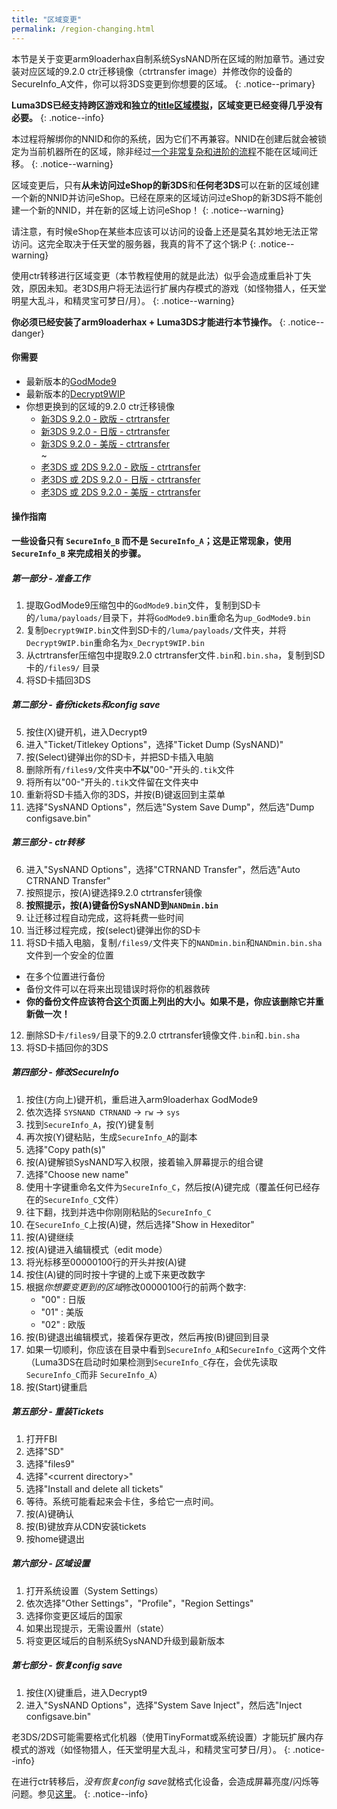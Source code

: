 ```yaml
---
title: "区域变更"
permalink: /region-changing.html
---
```


本节是关于变更arm9loaderhax自制系统SysNAND所在区域的附加章节。通过安装对应区域的9.2.0 ctr迁移镜像（ctrtransfer image）并修改你的设备的SecureInfo_A文件，你可以将3DS变更到你想要的区域。
{: .notice--primary}

**Luma3DS已经支持跨区游戏和独立的[title区域模拟](https://github.com/AuroraWright/Luma3DS/wiki/Options-and-usage)，区域变更已经变得几乎没有必要。**
{: .notice--info}

本过程将解绑你的NNID和你的系统，因为它们不再兼容。NNID在创建后就会被锁定为当前机器所在的区域，除非经过[一个非常复杂和进阶的流程](https://gist.githubusercontent.com/yifanlu/e80db121d38aceb8cca0e03cefd5853b/raw/3c4dd89869156ca0f945a2791e699acfdb32b510/gistfile1.txt)不能在区域间迁移。
{: .notice--warning}

区域变更后，只有**从未访问过eShop的新3DS**和**任何老3DS**可以在新的区域创建一个新的NNID并访问eShop。已经在原来的区域访问过eShop的新3DS将不能创建一个新的NNID，并在新的区域上访问eShop！
{: .notice--warning}

请注意，有时候eShop在某些本应该可以访问的设备上还是莫名其妙地无法正常访问。这完全取决于任天堂的服务器，我真的背不了这个锅:P
{: .notice--warning}

使用ctr转移进行区域变更（本节教程使用的就是此法）似乎会造成重启补丁失效，原因未知。老3DS用户将无法运行扩展内存模式的游戏（如怪物猎人，任天堂明星大乱斗，和精灵宝可梦日/月）。
{: .notice--warning}

**你必须已经安装了arm9loaderhax + Luma3DS才能进行本节操作。**
{: .notice--danger}

#### 你需要

* 最新版本的[GodMode9](https://github.com/d0k3/GodMode9/releases/)
* 最新版本的[Decrypt9WIP](https://github.com/d0k3/Decrypt9WIP/releases/latest)
* 你想更换到的区域的9.2.0 ctr迁移镜像     
  +    [新3DS 9.2.0 - 欧版 - ctrtransfer](magnet:?xt=urn:btih:fed7bfeec0e52b42a77467cfb6ffd3e9dd2d5a70&dn=9.2.0-20E%5Fctrtransfer%5Fn3ds.zip&tr=udp%3A%2F%2Ftracker.coppersurfer.tk%3A6969%2Fannounce&tr=udp%3A%2F%2Ftracker.opentrackr.org%3A1337%2Fannounce&tr=http%3A%2F%2Ftracker.opentrackr.org%3A1337%2Fannounce&tr=udp%3A%2F%2Fzer0day.ch%3A1337%2Fannounce&tr=udp%3A%2F%2Ftracker.leechers-paradise.org%3A6969%2Fannounce&tr=http%3A%2F%2Fexplodie.org%3A6969%2Fannounce&tr=udp%3A%2F%2Fexplodie.org%3A6969%2Fannounce&tr=udp%3A%2F%2F9.rarbg.com%3A2710%2Fannounce&tr=udp%3A%2F%2Fp4p.arenabg.com%3A1337%2Fannounce&tr=http%3A%2F%2Fp4p.arenabg.com%3A1337%2Fannounce&tr=udp%3A%2F%2Ftracker.aletorrenty.pl%3A2710%2Fannounce&tr=http%3A%2F%2Ftracker.aletorrenty.pl%3A2710%2Fannounce&tr=http%3A%2F%2Ftracker1.wasabii.com.tw%3A6969%2Fannounce&tr=http%3A%2F%2Ftracker.baravik.org%3A6970%2Fannounce&tr=http%3A%2F%2Ftracker.tfile.me%2Fannounce&tr=udp%3A%2F%2Ftorrent.gresille.org%3A80%2Fannounce&tr=http%3A%2F%2Ftorrent.gresille.org%2Fannounce&tr=udp%3A%2F%2Ftracker.yoshi210.com%3A6969%2Fannounce&tr=udp%3A%2F%2Ftracker.tiny-vps.com%3A6969%2Fannounce&tr=udp%3A%2F%2Ftracker.filetracker.pl%3A8089%2Fannounce)   
  +    [新3DS 9.2.0 - 日版 - ctrtransfer](magnet:?xt=urn:btih:b22d67fd02b3b0e30ac991e451db0f2d32e7beca&dn=9.2.0-20J%5Fctrtransfer%5Fn3ds.zip&tr=udp%3A%2F%2Ftracker.coppersurfer.tk%3A6969%2Fannounce&tr=udp%3A%2F%2Ftracker.opentrackr.org%3A1337%2Fannounce&tr=http%3A%2F%2Ftracker.opentrackr.org%3A1337%2Fannounce&tr=udp%3A%2F%2Fzer0day.ch%3A1337%2Fannounce&tr=udp%3A%2F%2Ftracker.leechers-paradise.org%3A6969%2Fannounce&tr=http%3A%2F%2Fexplodie.org%3A6969%2Fannounce&tr=udp%3A%2F%2Fexplodie.org%3A6969%2Fannounce&tr=udp%3A%2F%2F9.rarbg.com%3A2710%2Fannounce&tr=udp%3A%2F%2Fp4p.arenabg.com%3A1337%2Fannounce&tr=http%3A%2F%2Fp4p.arenabg.com%3A1337%2Fannounce&tr=udp%3A%2F%2Ftracker.aletorrenty.pl%3A2710%2Fannounce&tr=http%3A%2F%2Ftracker.aletorrenty.pl%3A2710%2Fannounce&tr=http%3A%2F%2Ftracker1.wasabii.com.tw%3A6969%2Fannounce&tr=http%3A%2F%2Ftracker.baravik.org%3A6970%2Fannounce&tr=http%3A%2F%2Ftracker.tfile.me%2Fannounce&tr=udp%3A%2F%2Ftorrent.gresille.org%3A80%2Fannounce&tr=http%3A%2F%2Ftorrent.gresille.org%2Fannounce&tr=udp%3A%2F%2Ftracker.yoshi210.com%3A6969%2Fannounce&tr=udp%3A%2F%2Ftracker.tiny-vps.com%3A6969%2Fannounce&tr=udp%3A%2F%2Ftracker.filetracker.pl%3A8089%2Fannounce)     
  +    [新3DS 9.2.0 - 美版 - ctrtransfer](magnet:?xt=urn:btih:985d47442dc470d1b9f908256bed041c63885f60&dn=9.2.0-20U%5Fctrtransfer%5Fn3ds.zip&tr=udp%3A%2F%2Ftracker.coppersurfer.tk%3A6969%2Fannounce&tr=udp%3A%2F%2Ftracker.opentrackr.org%3A1337%2Fannounce&tr=http%3A%2F%2Ftracker.opentrackr.org%3A1337%2Fannounce&tr=udp%3A%2F%2Fzer0day.ch%3A1337%2Fannounce&tr=udp%3A%2F%2Ftracker.leechers-paradise.org%3A6969%2Fannounce&tr=http%3A%2F%2Fexplodie.org%3A6969%2Fannounce&tr=udp%3A%2F%2Fexplodie.org%3A6969%2Fannounce&tr=udp%3A%2F%2F9.rarbg.com%3A2710%2Fannounce&tr=udp%3A%2F%2Fp4p.arenabg.com%3A1337%2Fannounce&tr=http%3A%2F%2Fp4p.arenabg.com%3A1337%2Fannounce&tr=udp%3A%2F%2Ftracker.aletorrenty.pl%3A2710%2Fannounce&tr=http%3A%2F%2Ftracker.aletorrenty.pl%3A2710%2Fannounce&tr=http%3A%2F%2Ftracker1.wasabii.com.tw%3A6969%2Fannounce&tr=http%3A%2F%2Ftracker.baravik.org%3A6970%2Fannounce&tr=http%3A%2F%2Ftracker.tfile.me%2Fannounce&tr=udp%3A%2F%2Ftorrent.gresille.org%3A80%2Fannounce&tr=http%3A%2F%2Ftorrent.gresille.org%2Fannounce&tr=udp%3A%2F%2Ftracker.yoshi210.com%3A6969%2Fannounce&tr=udp%3A%2F%2Ftracker.tiny-vps.com%3A6969%2Fannounce&tr=udp%3A%2F%2Ftracker.filetracker.pl%3A8089%2Fannounce)    
~
  +    [老3DS 或 2DS 9.2.0 - 欧版 - ctrtransfer](magnet:?xt=urn:btih:8d6142313971b08f92257e7fb1c1d5689e34ed78&dn=9.2.0-20E%5Fctrtransfer%5Fo3ds.zip&tr=udp%3A%2F%2Ftracker.coppersurfer.tk%3A6969%2Fannounce&tr=udp%3A%2F%2Ftracker.opentrackr.org%3A1337%2Fannounce&tr=http%3A%2F%2Ftracker.opentrackr.org%3A1337%2Fannounce&tr=udp%3A%2F%2Fzer0day.ch%3A1337%2Fannounce&tr=udp%3A%2F%2Ftracker.leechers-paradise.org%3A6969%2Fannounce&tr=http%3A%2F%2Fexplodie.org%3A6969%2Fannounce&tr=udp%3A%2F%2Fexplodie.org%3A6969%2Fannounce&tr=udp%3A%2F%2F9.rarbg.com%3A2710%2Fannounce&tr=udp%3A%2F%2Fp4p.arenabg.com%3A1337%2Fannounce&tr=http%3A%2F%2Fp4p.arenabg.com%3A1337%2Fannounce&tr=udp%3A%2F%2Ftracker.aletorrenty.pl%3A2710%2Fannounce&tr=http%3A%2F%2Ftracker.aletorrenty.pl%3A2710%2Fannounce&tr=http%3A%2F%2Ftracker1.wasabii.com.tw%3A6969%2Fannounce&tr=http%3A%2F%2Ftracker.baravik.org%3A6970%2Fannounce&tr=http%3A%2F%2Ftracker.tfile.me%2Fannounce&tr=udp%3A%2F%2Ftorrent.gresille.org%3A80%2Fannounce&tr=http%3A%2F%2Ftorrent.gresille.org%2Fannounce&tr=udp%3A%2F%2Ftracker.yoshi210.com%3A6969%2Fannounce&tr=udp%3A%2F%2Ftracker.tiny-vps.com%3A6969%2Fannounce&tr=udp%3A%2F%2Ftracker.filetracker.pl%3A8089%2Fannounce)     
  +    [老3DS 或 2DS 9.2.0 - 日版 - ctrtransfer](magnet:?xt=urn:btih:24ad2b85e67013ef1f91178dca7ad2e40663b9b2&dn=9.2.0-20J%5Fctrtransfer%5Fo3ds.zip&tr=udp%3A%2F%2Ftracker.coppersurfer.tk%3A6969%2Fannounce&tr=udp%3A%2F%2Ftracker.opentrackr.org%3A1337%2Fannounce&tr=http%3A%2F%2Ftracker.opentrackr.org%3A1337%2Fannounce&tr=udp%3A%2F%2Fzer0day.ch%3A1337%2Fannounce&tr=udp%3A%2F%2Ftracker.leechers-paradise.org%3A6969%2Fannounce&tr=http%3A%2F%2Fexplodie.org%3A6969%2Fannounce&tr=udp%3A%2F%2Fexplodie.org%3A6969%2Fannounce&tr=udp%3A%2F%2F9.rarbg.com%3A2710%2Fannounce&tr=udp%3A%2F%2Fp4p.arenabg.com%3A1337%2Fannounce&tr=http%3A%2F%2Fp4p.arenabg.com%3A1337%2Fannounce&tr=udp%3A%2F%2Ftracker.aletorrenty.pl%3A2710%2Fannounce&tr=http%3A%2F%2Ftracker.aletorrenty.pl%3A2710%2Fannounce&tr=http%3A%2F%2Ftracker1.wasabii.com.tw%3A6969%2Fannounce&tr=http%3A%2F%2Ftracker.baravik.org%3A6970%2Fannounce&tr=http%3A%2F%2Ftracker.tfile.me%2Fannounce&tr=udp%3A%2F%2Ftorrent.gresille.org%3A80%2Fannounce&tr=http%3A%2F%2Ftorrent.gresille.org%2Fannounce&tr=udp%3A%2F%2Ftracker.yoshi210.com%3A6969%2Fannounce&tr=udp%3A%2F%2Ftracker.tiny-vps.com%3A6969%2Fannounce&tr=udp%3A%2F%2Ftracker.filetracker.pl%3A8089%2Fannounce)     
  +    [老3DS 或 2DS 9.2.0 - 美版 - ctrtransfer](magnet:?xt=urn:btih:1dc79a2a0babb45497961888f369423a93135e2b&dn=9.2.0-20U%5Fctrtransfer%5Fo3ds.zip&tr=udp%3A%2F%2Ftracker.coppersurfer.tk%3A6969%2Fannounce&tr=udp%3A%2F%2Ftracker.opentrackr.org%3A1337%2Fannounce&tr=http%3A%2F%2Ftracker.opentrackr.org%3A1337%2Fannounce&tr=udp%3A%2F%2Fzer0day.ch%3A1337%2Fannounce&tr=udp%3A%2F%2Ftracker.leechers-paradise.org%3A6969%2Fannounce&tr=http%3A%2F%2Fexplodie.org%3A6969%2Fannounce&tr=udp%3A%2F%2Fexplodie.org%3A6969%2Fannounce&tr=udp%3A%2F%2F9.rarbg.com%3A2710%2Fannounce&tr=udp%3A%2F%2Fp4p.arenabg.com%3A1337%2Fannounce&tr=http%3A%2F%2Fp4p.arenabg.com%3A1337%2Fannounce&tr=udp%3A%2F%2Ftracker.aletorrenty.pl%3A2710%2Fannounce&tr=http%3A%2F%2Ftracker.aletorrenty.pl%3A2710%2Fannounce&tr=http%3A%2F%2Ftracker1.wasabii.com.tw%3A6969%2Fannounce&tr=http%3A%2F%2Ftracker.baravik.org%3A6970%2Fannounce&tr=http%3A%2F%2Ftracker.tfile.me%2Fannounce&tr=udp%3A%2F%2Ftorrent.gresille.org%3A80%2Fannounce&tr=http%3A%2F%2Ftorrent.gresille.org%2Fannounce&tr=udp%3A%2F%2Ftracker.yoshi210.com%3A6969%2Fannounce&tr=udp%3A%2F%2Ftracker.tiny-vps.com%3A6969%2Fannounce&tr=udp%3A%2F%2Ftracker.filetracker.pl%3A8089%2Fannounce)

#### 操作指南

**一些设备只有 `SecureInfo_B` 而不是 `SecureInfo_A`；这是正常现象，使用`SecureInfo_B` 来完成相关的步骤。**    

##### 第一部分 - 准备工作

1. 提取GodMode9压缩包中的`GodMode9.bin`文件，复制到SD卡的`/luma/payloads/`目录下，并将`GodMode9.bin`重命名为`up_GodMode9.bin`
2. 复制`Decrypt9WIP.bin`文件到SD卡的`/luma/payloads/`文件夹，并将`Decrypt9WIP.bin`重命名为`x_Decrypt9WIP.bin`
3. 从ctrtransfer压缩包中提取9.2.0 ctrtransfer文件`.bin`和`.bin.sha`，复制到SD卡的`/files9/` 目录
4. 将SD卡插回3DS

##### 第二部分 - 备份tickets和config save

5. 按住(X)键开机，进入Decrypt9
6. 进入"Ticket/Titlekey Options"，选择"Ticket Dump (SysNAND)"
7. 按(Select)键弹出你的SD卡，并把SD卡插入电脑
8. 删除所有`/files9/`文件夹中**不以**"00-"开头的`.tik`文件
9. 将所有以"00-"开头的`.tik`文件留在文件夹中
10. 重新将SD卡插入你的3DS，并按(B)键返回到主菜单
11. 选择"SysNAND Options"，然后选"System Save Dump"，然后选"Dump configsave.bin"

##### 第三部分 - ctr转移

6. 进入"SysNAND Options"，选择"CTRNAND Transfer"，然后选"Auto CTRNAND Transfer"
7. 按照提示，按(A)键选择9.2.0 ctrtransfer镜像
8. **按照提示，按(A)键备份SysNAND到`NANDmin.bin`**
9. 让迁移过程自动完成，这将耗费一些时间
10. 当迁移过程完成，按(select)键弹出你的SD卡
11. 将SD卡插入电脑，复制`/files9/`文件夹下的`NANDmin.bin`和`NANDmin.bin.sha`文件到一个安全的位置
  + 在多个位置进行备份
  + 备份文件可以在将来出现错误时将你的机器救砖
  + **你的备份文件应该符合[这个](nand-size)页面上列出的大小。如果不是，你应该删除它并重新做一次！**
12. 删除SD卡`/files9/`目录下的9.2.0 ctrtransfer镜像文件`.bin`和`.bin.sha`
13. 将SD卡插回你的3DS

##### 第四部分 - 修改SecureInfo

1. 按住(方向上)键开机，重启进入arm9loaderhax GodMode9
2. 依次选择 `SYSNAND CTRNAND` -> `rw` -> `sys`
3. 找到`SecureInfo_A`，按(Y)键复制
4. 再次按(Y)键粘贴，生成`SecureInfo_A`的副本
5. 选择"Copy path(s)"
6. 按(A)键解锁SysNAND写入权限，接着输入屏幕提示的组合键
7. 选择"Choose new name"
8. 使用十字键重命名文件为`SecureInfo_C`，然后按(A)键完成（覆盖任何已经存在的`SecureInfo_C`文件）
9. 往下翻，找到并选中你刚刚粘贴的`SecureInfo_C`
10. 在`SecureInfo_C`上按(A)键，然后选择"Show in Hexeditor"
11. 按(A)键继续
12. 按(A)键进入编辑模式（edit mode）
13. 将光标移至00000100行的开头并按(A)键
14. 按住(A)键的同时按十字键的上或下来更改数字
15. 根据*你想要变更到的区域*修改00000100行的前两个数字:
    - "00" : 日版
    - "01" : 美版
    - "02" : 欧版
16. 按(B)键退出编辑模式，接着保存更改，然后再按(B)键回到目录
17. 如果一切顺利，你应该在目录中看到`SecureInfo_A`和`SecureInfo_C`这两个文件（Luma3DS在启动时如果检测到`SecureInfo_C`存在，会优先读取`SecureInfo_C`而非 `SecureInfo_A`）
18. 按(Start)键重启

##### 第五部分 - 重装Tickets

1. 打开FBI
2. 选择"SD"
3. 选择"files9"
4. 选择"\<current directory>"
5. 选择"Install and delete all tickets"
6. 等待。系统可能看起来会卡住，多给它一点时间。
7. 按(A)键确认
8. 按(B)键放弃从CDN安装tickets
9. 按home键退出

##### 第六部分 - 区域设置

1. 打开系统设置（System Settings）
2. 依次选择"Other Settings"，"Profile"，"Region Settings"
3. 选择你变更区域后的国家
4. 如果出现提示，无需设置州（state）
5. 将变更区域后的自制系统SysNAND升级到最新版本

##### 第七部分 - 恢复config save

1. 按住(X)键重启，进入Decrypt9
2. 进入"SysNAND Options"，选择"System Save Inject"，然后选"Inject configsave.bin"

老3DS/2DS可能需要格式化机器（使用TinyFormat或系统设置）才能玩扩展内存模式的游戏（如怪物猎人，任天堂明星大乱斗，和精灵宝可梦日/月）。
{: .notice--info}

在进行ctr转移后，*没有恢复config save*就格式化设备，会造成屏幕亮度/闪烁等问题。参见[这里](https://github.com/Plailect/Guide/issues/794)。
{: .notice--info}
